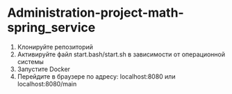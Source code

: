# Administration-project-math-spring_service
1) Клонируйте репозиторий
2) Активируйте файл start.bash/start.sh в зависимости от операционной системы
3) Запустите Docker
4) Перейдите в браузере по адресу: localhost:8080 или localhost:8080/main
